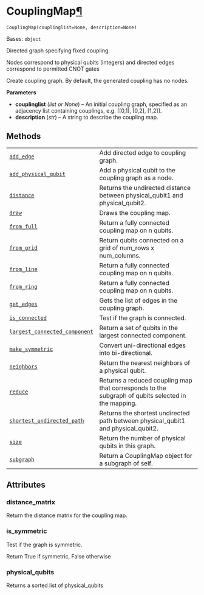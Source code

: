 # CouplingMap[¶](#couplingmap "Permalink to this headline")

<span id="undefined" />

`CouplingMap(couplinglist=None, description=None)`

Bases: `object`

Directed graph specifying fixed coupling.

Nodes correspond to physical qubits (integers) and directed edges correspond to permitted CNOT gates

Create coupling graph. By default, the generated coupling has no nodes.

**Parameters**

*   **couplinglist** (*list or None*) – An initial coupling graph, specified as an adjacency list containing couplings, e.g. \[\[0,1], \[0,2], \[1,2]].
*   **description** (*str*) – A string to describe the coupling map.

## Methods

|                                                                                                                                                                                                                  |                                                                                                    |
| ---------------------------------------------------------------------------------------------------------------------------------------------------------------------------------------------------------------- | -------------------------------------------------------------------------------------------------- |
| [`add_edge`](qiskit.transpiler.CouplingMap.add_edge#qiskit.transpiler.CouplingMap.add_edge "qiskit.transpiler.CouplingMap.add_edge")                                                                             | Add directed edge to coupling graph.                                                               |
| [`add_physical_qubit`](qiskit.transpiler.CouplingMap.add_physical_qubit#qiskit.transpiler.CouplingMap.add_physical_qubit "qiskit.transpiler.CouplingMap.add_physical_qubit")                                     | Add a physical qubit to the coupling graph as a node.                                              |
| [`distance`](qiskit.transpiler.CouplingMap.distance#qiskit.transpiler.CouplingMap.distance "qiskit.transpiler.CouplingMap.distance")                                                                             | Returns the undirected distance between physical\_qubit1 and physical\_qubit2.                     |
| [`draw`](qiskit.transpiler.CouplingMap.draw#qiskit.transpiler.CouplingMap.draw "qiskit.transpiler.CouplingMap.draw")                                                                                             | Draws the coupling map.                                                                            |
| [`from_full`](qiskit.transpiler.CouplingMap.from_full#qiskit.transpiler.CouplingMap.from_full "qiskit.transpiler.CouplingMap.from_full")                                                                         | Return a fully connected coupling map on n qubits.                                                 |
| [`from_grid`](qiskit.transpiler.CouplingMap.from_grid#qiskit.transpiler.CouplingMap.from_grid "qiskit.transpiler.CouplingMap.from_grid")                                                                         | Return qubits connected on a grid of num\_rows x num\_columns.                                     |
| [`from_line`](qiskit.transpiler.CouplingMap.from_line#qiskit.transpiler.CouplingMap.from_line "qiskit.transpiler.CouplingMap.from_line")                                                                         | Return a fully connected coupling map on n qubits.                                                 |
| [`from_ring`](qiskit.transpiler.CouplingMap.from_ring#qiskit.transpiler.CouplingMap.from_ring "qiskit.transpiler.CouplingMap.from_ring")                                                                         | Return a fully connected coupling map on n qubits.                                                 |
| [`get_edges`](qiskit.transpiler.CouplingMap.get_edges#qiskit.transpiler.CouplingMap.get_edges "qiskit.transpiler.CouplingMap.get_edges")                                                                         | Gets the list of edges in the coupling graph.                                                      |
| [`is_connected`](qiskit.transpiler.CouplingMap.is_connected#qiskit.transpiler.CouplingMap.is_connected "qiskit.transpiler.CouplingMap.is_connected")                                                             | Test if the graph is connected.                                                                    |
| [`largest_connected_component`](qiskit.transpiler.CouplingMap.largest_connected_component#qiskit.transpiler.CouplingMap.largest_connected_component "qiskit.transpiler.CouplingMap.largest_connected_component") | Return a set of qubits in the largest connected component.                                         |
| [`make_symmetric`](qiskit.transpiler.CouplingMap.make_symmetric#qiskit.transpiler.CouplingMap.make_symmetric "qiskit.transpiler.CouplingMap.make_symmetric")                                                     | Convert uni-directional edges into bi-directional.                                                 |
| [`neighbors`](qiskit.transpiler.CouplingMap.neighbors#qiskit.transpiler.CouplingMap.neighbors "qiskit.transpiler.CouplingMap.neighbors")                                                                         | Return the nearest neighbors of a physical qubit.                                                  |
| [`reduce`](qiskit.transpiler.CouplingMap.reduce#qiskit.transpiler.CouplingMap.reduce "qiskit.transpiler.CouplingMap.reduce")                                                                                     | Returns a reduced coupling map that corresponds to the subgraph of qubits selected in the mapping. |
| [`shortest_undirected_path`](qiskit.transpiler.CouplingMap.shortest_undirected_path#qiskit.transpiler.CouplingMap.shortest_undirected_path "qiskit.transpiler.CouplingMap.shortest_undirected_path")             | Returns the shortest undirected path between physical\_qubit1 and physical\_qubit2.                |
| [`size`](qiskit.transpiler.CouplingMap.size#qiskit.transpiler.CouplingMap.size "qiskit.transpiler.CouplingMap.size")                                                                                             | Return the number of physical qubits in this graph.                                                |
| [`subgraph`](qiskit.transpiler.CouplingMap.subgraph#qiskit.transpiler.CouplingMap.subgraph "qiskit.transpiler.CouplingMap.subgraph")                                                                             | Return a CouplingMap object for a subgraph of self.                                                |

## Attributes

<span id="undefined" />

### distance\_matrix

Return the distance matrix for the coupling map.

<span id="undefined" />

### is\_symmetric

Test if the graph is symmetric.

Return True if symmetric, False otherwise

<span id="undefined" />

### physical\_qubits

Returns a sorted list of physical\_qubits
